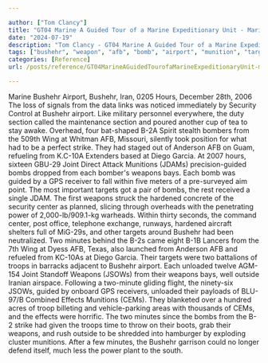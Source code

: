 ```yaml
---

author: ["Tom Clancy"]
title: "GT04 Marine A Guided Tour of a Marine Expeditionary Unit - Marine_split_180.html"
date: "2024-07-19"
description: "Tom Clancy - GT04 Marine A Guided Tour of a Marine Expeditionary Unit"
tags: ["bushehr", "weapon", "afb", "bomb", "airport", "munition", "target", "two", "minute", "troop", "hour", "security", "section", "overhead", "bomber", "wing", "strike", "anderson", "diego", "garcia", "joint", "jdam", "bay", "guided", "gps"]
categories: [Reference]
url: /posts/reference/GT04MarineAGuidedTourofaMarineExpeditionaryUnit-marinesplit180html

---
```



Marine
Bushehr Airport, Bushehr, Iran, 0205 Hours, December 28th, 2006
The loss of signals from the data links was noticed immediately by Security Control at Bushehr airport. Like military personnel everywhere, the duty section called the maintenance section and poured another cup of tea to stay awake. Overhead, four bat-shaped B-2A Spirit stealth bombers from the 509th Wing at Whitman AFB, Missouri, silently took position for what had to be a perfect strike. They had staged out of Anderson AFB on Guam, refueling from K.C-10A Extenders based at Diego Garcia. At 2007 hours, sixteen GBU-29 Joint Direct Attack Munitions (JDAMs) precision-guided bombs dropped from each bomber's weapons bays. Each bomb was guided by a GPS receiver to fall within five meters of a pre-surveyed aim point. The most important targets got a pair of bombs, the rest received a single JDAM. The first weapons struck the hardened concrete of the security center as planned, slicing through overheads with the penetrating power of 2,000-lb/909.1-kg warheads. Within thirty seconds, the command center, post office, telephone exchange, runways, hardened aircraft shelters full of MiG-29s, and other targets around Bushehr had been neutralized.
Two minutes behind the B-2s came eight B-1B Lancers from the 7th Wing at Dyess AFB, Texas, also launched from Anderson AFB and refueled from KC-10As at Diego Garcia. Their targets were two battalions of troops in barracks adjacent to Bushehr airport. Each unloaded twelve AGM-154 Joint Standoff Weapons (JSOWs) from their weapons bays, well outside Iranian airspace. Following a two-minute gliding flight, the ninety-six JSOWs, guided by onboard GPS receivers, unloaded their payloads of BLU-97/B Combined Effects Munitions (CEMs). They blanketed over a hundred acres of troop billeting and vehicle-parking areas with thousands of CEMs, and the effects were horrific. The two minutes since the bombs from the B-2 strike had given the troops time to throw on their boots, grab their weapons, and rush outside to be shredded into hamburger by exploding cluster munitions. After a few minutes, the Bushehr garrison could no longer defend itself, much less the power plant to the south.
